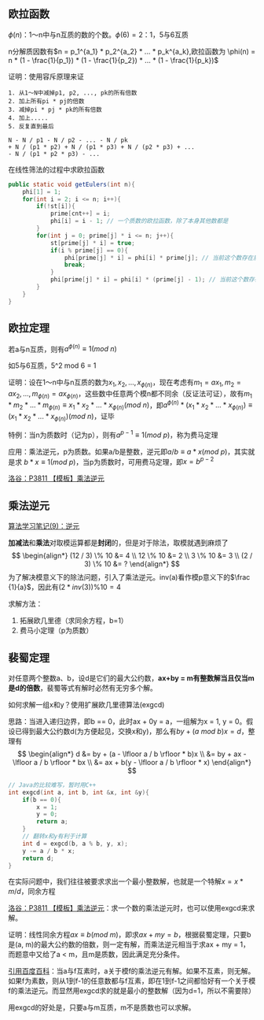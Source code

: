 ## 欧拉函数

$\phi(n)$：1～n中与n互质的数的个数。$\phi(6) = 2$：1，5与6互质

n分解质因数有$n = p_1^{a_1} * p_2^{a_2} * ... * p_k^{a_k},欧拉函数为 \phi(n) = n * (1 - \frac{1}{p_1}) * (1 - \frac{1}{p_2}) * ... * (1 - \frac{1}{p_k})$

证明：使用容斥原理来证

```
1. 从1～N中减掉p1, p2, ..., pk的所有倍数
2. 加上所有pi * pj的倍数
3. 减掉pi * pj * pk的所有倍数
4. 加上.....
5. 反复直到最后

N - N / p1 - N / p2 - ... - N / pk
+ N / (p1 * p2) + N / (p1 * p3) + N / (p2 * p3) + ...
- N / (p1 * p2 * p3) - ...
```

在线性筛法的过程中求欧拉函数

```java
public static void getEulers(int n){
    phi[1] = 1;
    for(int i = 2; i <= n; i++){
        if(!st[i]){
            prime[cnt++] = i;
            phi[i] = i - 1; // 一个质数的欧拉函数，除了本身其他数都是
        }
        for(int j = 0; prime[j] * i <= n; j++){
            st[prime[j] * i] = true;
            if(i % prime[j] == 0){
                phi[prime[j] * i] = phi[i] * prime[j]; // 当前这个数存在质因数pj，且pj是i的质因数，因此欧拉函数为 pj * phi[i]
                break;
            }
            phi[prime[j] * i] = phi[i] * (prime[j] - 1); // 当前这个数存在质因数pj，但是pj不是i的质因数，因此欧拉函数为 phi[i] * pj * (1 - pj) = phi[i] * (pj - 1) 
        }
    }
}
```



## 欧拉定理

若a与n互质，则有$a^{\phi(n)} \equiv 1 (mod \ n)$

如5与6互质，5^2 mod 6 = 1

证明：设在1～n中与n互质的数为$x_1, x_2, ..., x_{\phi(n)}$，现在考虑有$m_1 = ax_1, m_2 = ax_2, ..., m_{\phi(n)} = ax_{\phi(n)}$，这些数中任意两个模n都不同余（反证法可证），故有$m_1*m_2*...*m_{\phi(n)} \equiv x_1*x_2*...*x_{\phi(n)} (mod \ n)$，即$a^{\phi(n)} * (x_1*x_2*...*x_{\phi(n)}) \equiv (x_1*x_2*...*x_{\phi(n)}) (mod \ n)$，证毕

特例：当n为质数时（记为p），则有$a^{p - 1} \equiv 1 (mod \ p)$，称为费马定理

应用：乘法逆元，p为质数。如果a/b是整数，逆元即$a/b \equiv a * x (mod \ p)$，其实就是求 $b * x \equiv 1 (mod \ p)$，当p为质数时，可用费马定理，即$x = b^{p - 2}$

[洛谷：P3811 【模板】乘法逆元](https://www.luogu.com.cn/problem/P3811)



## 乘法逆元

[算法学习笔记(9)：逆元](https://zhuanlan.zhihu.com/p/100587745)

**加减法**和**乘法**对取模运算都是**封闭**的，但是对于除法，取模就遇到麻烦了
$$
\begin{align*}
(12 / 3) \% 10 &= 4 \\
12 \% 10 	   &= 2 \\
3 \%  10 	   &= 3 \\
(2 / 3) \%  10 &= ?
\end{align*}
$$
为了解决模意义下的除法问题，引入了乘法逆元。inv(a)看作模p意义下的$\frac {1}{a}$，因此有$(2 * inv(3)) \% 10 = 4$

求解方法：

1. 拓展欧几里德（求同余方程，b=1）
2. 费马小定理（p为质数）



## 裴蜀定理

对任意两个整数a、b，设d是它们的最大公约数，**ax+by = m有整数解当且仅当m是d的倍数**，裴蜀等式有解时必然有无穷多个解。

如何求解一组x和y？使用扩展欧几里德算法(exgcd)

思路：当进入递归边界，即b == 0，此时ax + 0y = a，一组解为x = 1, y = 0。假设已得到最大公约数d(为方便起见，交换x和y)，那么有$by + (a \ mod \ b)x = d$，整理有
$$
\begin{align*}
d &= by + (a - \lfloor a / b \rfloor * b)x \\
  &= by + ax - \lfloor a / b \rfloor * bx \\
  &= ax + b(y - \lfloor a / b \rfloor * x)
\end{align*}
$$


```c
// Java的比较难写，暂时用C++
int exgcd(int a, int b, int &x, int &y){
    if(b == 0){
        x = 1;
        y = 0;
        return a;
    }
    // 翻转x和y有利于计算
    int d = exgcd(b, a % b, y, x);
    y -= a / b * x;
    return d;
}
```

在实际问题中，我们往往被要求求出一个最小整数解，也就是一个特解$x = x * m / d$，同余方程

[洛谷：P3811 【模板】乘法逆元](https://www.luogu.com.cn/problem/P3811)：求一个数的乘法逆元时，也可以使用exgcd来求解。

证明：线性同余方程$ax \equiv b(mod \ m)$，即求$ax + my = b$，根据裴蜀定理，只要b是(a, m)的最大公约数的倍数，则一定有解，而乘法逆元相当于求ax + my = 1，而题意中又给了a < m，且m是质数，因此满足充分条件。

[引用百度百科](https://baike.baidu.com/item/%E4%B9%98%E6%B3%95%E9%80%86%E5%85%83)：当a与f互素时，a关于模f的乘法逆元有解。如果不互素，则无解。如果f为素数，则从1到f-1的任意数都与f互素，即在1到f-1之间都恰好有一个关于模f的乘法逆元。而显然用exgcd求的就是最小的整数解（因为d=1，所以不需要除）

用exgcd的好处是，只要a与m互质，m不是质数也可以求解。
